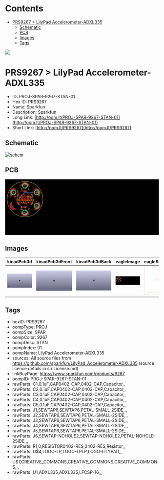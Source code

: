 



Contents
========

* [PRS9267 > LilyPad Accelerometer-ADXL335](#prs9267--lilypad-accelerometer-adxl335)
	* [Schematic](#schematic)
	* [PCB](#pcb)
	* [Images](#images)
	* [Tags](#tags)
  
![][im]
# PRS9267 > LilyPad Accelerometer-ADXL335

- ID: PROJ-SPAR-9267-STAN-01
- Hex ID: PRS9267
- Name: Sparkfun
- Description: Sparkfun
- Long Link: [http://oom.lt/PROJ-SPAR-9267-STAN-01](http://oom.lt/PROJ-SPAR-9267-STAN-01)
- Short Link: [http://oom.lt/PRS9267](http://oom.lt/PRS9267)

## Schematic
  
[![schem](eagleSchemImage.png)](eagleSchemImage.png)
## PCB
  
[![pcb](eagleImage.png)](eagleImage.png)
## Images
  
  

|kicadPcb3d|kicadPcb3dFront|kicadPcb3dBack|eagleImage|eagleSchemImage|
| :---: | :---: | :---: | :---: | :---: |
|[![kicadPcb3d](kicadPcb3d_140.png)](kicadPcb3d.png)|[![kicadPcb3dFront](kicadPcb3dFront_140.png)](kicadPcb3dFront.png)|[![kicadPcb3dBack](kicadPcb3dBack_140.png)](kicadPcb3dBack.png)|[![eagleImage](eagleImage_140.png)](eagleImage.png)|[![eagleSchemImage](eagleSchemImage_140.png)](eagleSchemImage.png)|

## Tags

- hexID: PRS9267
- oompType: PROJ
- oompSize: SPAR
- oompColor: 9267
- oompDesc: STAN
- oompIndex: 01
- oompName: LilyPad Accelerometer-ADXL335
- sources: All source files from https://github.com/sparkfun/LilyPad_Accelerometer-ADXL335 (source licence details in srcLicense.md)
- linkBuyPage: https://www.sparkfun.com/products/9267
- oompID: PROJ-SPAR-9267-STAN-01
- rawParts: C1,0.1uF,CAP0402-CAP,0402-CAP,Capacitor,,
- rawParts: C2,0.1uF,CAP0402-CAP,0402-CAP,Capacitor,,
- rawParts: C3,0.1uF,CAP0402-CAP,0402-CAP,Capacitor,,
- rawParts: C4,0.1uF,CAP0402-CAP,0402-CAP,Capacitor,,
- rawParts: C5,0.1uF,CAP0402-CAP,0402-CAP,Capacitor,,
- rawParts: J1,SEWTAP6,SEWTAP6,PETAL-SMALL-2SIDE,,,
- rawParts: J2,SEWTAP6,SEWTAP6,PETAL-SMALL-2SIDE,,,
- rawParts: J3,SEWTAP6,SEWTAP6,PETAL-SMALL-2SIDE,,,
- rawParts: J4,SEWTAP6,SEWTAP6,PETAL-SMALL-2SIDE,,,
- rawParts: J5,SEWTAP6,SEWTAP6,PETAL-SMALL-2SIDE,,,
- rawParts: J6,SEWTAP-NOHOLE2,SEWTAP-NOHOLE2,PETAL-NOHOLE-2SIDE,,,
- rawParts: R1,0,RESISTOR0402-RES,0402-RES,Resistor,,
- rawParts: U$4,LOGO-LP,LOGO-LPLP,LOGO-LILYPAD,,,
- rawParts: U$7,CREATIVE_COMMONS,CREATIVE_COMMONS,CREATIVE_COMMONS,,,
- rawParts: U1,ADXL335,ADXL335,LFCSP-16,,,



[im]: kicadPcb3d_450.png
